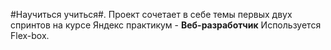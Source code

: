 #Научиться учиться#. 
Проект сочетает в себе темы первых двух спринтов на курсе Яндекс практикум - **Beб-разработчик**
Используется Flex-box.
